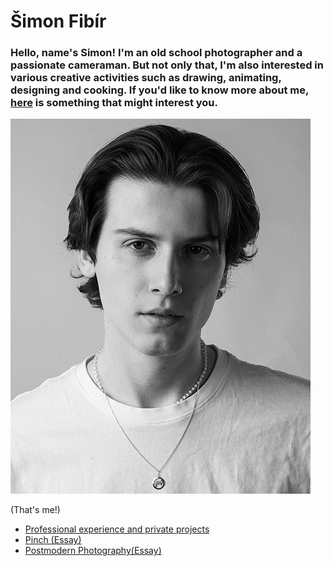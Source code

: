 # Šimon Fibír

### Hello, name's Simon! I'm an old school photographer and a passionate cameraman. But not only that, I'm also interested in various creative activities such as drawing, animating, designing and cooking. If you'd like to know more about me, [here](/abt-me/about.md) is something that might interest you.

![Black and white portrait of a young adult male, preferably the author of theese webpages.](/me-smolsize1.png)

(That's me!)

- [Professional experience and private projects](/first-impression/prof-priv.md)
- [Pinch (Essay)](/first-project/edit.md)
- [Postmodern Photography(Essay)](/postmodern-pho/postmodern-photography.md)
